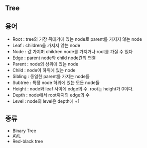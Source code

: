 ## Tree

## 용어
 * Root : tree의 가장 꼭대기에 있는 node로 parent를 가지지 않는 node
 * Leaf : children을 가지지 않는 node
 * Node : 값 가지며 children node를 가지거나 root를 가질 수 있다
 * Edge : parent node와 child node간의 연결
 * Parent : node의 상위에 있는 node
 * Child : node이 하위에 있는 node
 * Sibling : 동일한 parent를 가지는 node들
 * Subtree : 특정 node 하위에 있는 모든 node들
 * Height : node와 leaf 사이에 edge의 수. root는 height가 0이다.
 * Depth : node에서 root까지의 edge의 수
 * Level : node의 level은 depth에 +1

## 종류
 * Binary Tree
 * AVL
 * Red-black tree
